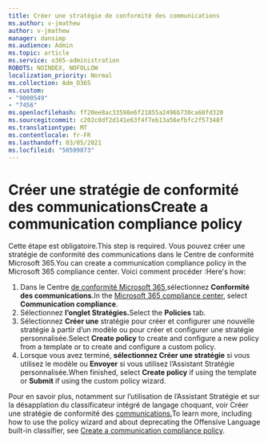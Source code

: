 ```yaml
---
title: Créer une stratégie de conformité des communications
ms.author: v-jmathew
author: v-jmathew
manager: dansimp
ms.audience: Admin
ms.topic: article
ms.service: o365-administration
ROBOTS: NOINDEX, NOFOLLOW
localization_priority: Normal
ms.collection: Adm_O365
ms.custom:
- "9000549"
- "7456"
ms.openlocfilehash: ff20ee8ac33598e6f21855a2496b730ca60fd320
ms.sourcegitcommit: c202c0df2d141e63f4f7eb13a56efbfc2f57348f
ms.translationtype: MT
ms.contentlocale: fr-FR
ms.lasthandoff: 03/05/2021
ms.locfileid: "50509873"
---
```

# <a name="create-a-communication-compliance-policy"></a><span data-ttu-id="3a199-102">Créer une stratégie de conformité des communications</span><span class="sxs-lookup"><span data-stu-id="3a199-102">Create a communication compliance policy</span></span>

<span data-ttu-id="3a199-103">Cette étape est obligatoire.</span><span class="sxs-lookup"><span data-stu-id="3a199-103">This step is required.</span></span> <span data-ttu-id="3a199-104">Vous pouvez créer une stratégie de conformité des communications dans le Centre de conformité Microsoft 365.</span><span class="sxs-lookup"><span data-stu-id="3a199-104">You can create a communication compliance policy in the Microsoft 365 compliance center.</span></span> <span data-ttu-id="3a199-105">Voici comment procéder :</span><span class="sxs-lookup"><span data-stu-id="3a199-105">Here's how:</span></span>

1. <span data-ttu-id="3a199-106">Dans le Centre [de conformité Microsoft 365,](https://go.microsoft.com/fwlink/?linkid=2130502)sélectionnez **Conformité des communications.**</span><span class="sxs-lookup"><span data-stu-id="3a199-106">In the [Microsoft 365 compliance center](https://go.microsoft.com/fwlink/?linkid=2130502), select **Communication compliance**.</span></span>
2. <span data-ttu-id="3a199-107">Sélectionnez **l’onglet Stratégies.**</span><span class="sxs-lookup"><span data-stu-id="3a199-107">Select the **Policies** tab.</span></span>
3. <span data-ttu-id="3a199-108">Sélectionnez **Créer une** stratégie pour créer et configurer une nouvelle stratégie à partir d’un modèle ou pour créer et configurer une stratégie personnalisée.</span><span class="sxs-lookup"><span data-stu-id="3a199-108">Select **Create policy** to create and configure a new policy from a template or to create and configure a custom policy.</span></span>
4. <span data-ttu-id="3a199-109">Lorsque vous avez terminé, **sélectionnez Créer une stratégie** si vous utilisez le modèle ou **Envoyer** si vous utilisez l’Assistant Stratégie personnalisée.</span><span class="sxs-lookup"><span data-stu-id="3a199-109">When finished, select **Create policy** if using the template or **Submit** if using the custom policy wizard.</span></span>

<span data-ttu-id="3a199-110">Pour en savoir plus, notamment sur l’utilisation de l’Assistant Stratégie et sur la désapplation du classificateur intégré de langage choquant, voir Créer une stratégie de conformité des [communications.](https://go.microsoft.com/fwlink/?linkid=2129079)</span><span class="sxs-lookup"><span data-stu-id="3a199-110">To learn more, including how to use the policy wizard and about deprecating the Offensive Language built-in classifier, see [Create a communication compliance policy](https://go.microsoft.com/fwlink/?linkid=2129079).</span></span>
